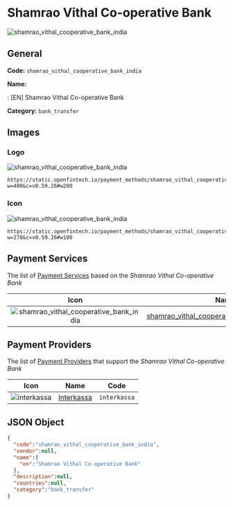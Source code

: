 
# Shamrao Vithal Co-operative Bank 
![shamrao_vithal_cooperative_bank_india](https://static.openfintech.io/payment_methods/shamrao_vithal_cooperative_bank_india/logo.png?w=400&c=v0.59.26#w200)  

## General 
**Code:** `shamrao_vithal_cooperative_bank_india` 
 
**Name:** 
 
:	[EN] Shamrao Vithal Co-operative Bank 
 
**Category:** `bank_transfer` 
 

## Images 

### Logo 
![shamrao_vithal_cooperative_bank_india](https://static.openfintech.io/payment_methods/shamrao_vithal_cooperative_bank_india/logo.png?w=400&c=v0.59.26#w200)  

```
https://static.openfintech.io/payment_methods/shamrao_vithal_cooperative_bank_india/logo.png?w=400&c=v0.59.26#w200
```  

### Icon 
![shamrao_vithal_cooperative_bank_india](https://static.openfintech.io/payment_methods/shamrao_vithal_cooperative_bank_india/icon.png?w=278&c=v0.59.26#w100)  

```
https://static.openfintech.io/payment_methods/shamrao_vithal_cooperative_bank_india/icon.png?w=278&c=v0.59.26#w100
```  

## Payment Services 
 
The list of [Payment Services](/payment-services/) based on the _Shamrao Vithal Co-operative Bank_ 

|Icon|Name|Code| 
|:---:|:---:|:---:| 
|![shamrao_vithal_cooperative_bank_india](https://static.openfintech.io/payment_methods/shamrao_vithal_cooperative_bank_india/icon.png?w=278&c=v0.59.26#w100) |[shamrao_vithal_cooperative_bank_india_inr_hpp](/payment-services/shamrao_vithal_cooperative_bank_india_inr_hpp/)|`shamrao_vithal_cooperative_bank_india_inr_hpp`| 
 

## Payment Providers 
 
The list of [Payment Providers](/payment-providers/) that support the _Shamrao Vithal Co-operative Bank_ 

|Icon|Name|Code| 
|:---:|:---:|:---:| 
|![interkassa](https://static.openfintech.io/payment_providers/interkassa/icon.svg?w=278&c=v0.59.26#w100) |[Interkassa](/payment-providers/interkassa/)|`interkassa`| 
 

## JSON Object 

```json
{
  "code":"shamrao_vithal_cooperative_bank_india",
  "vendor":null,
  "name":{
    "en":"Shamrao Vithal Co-operative Bank"
  },
  "description":null,
  "countries":null,
  "category":"bank_transfer"
}
```  
